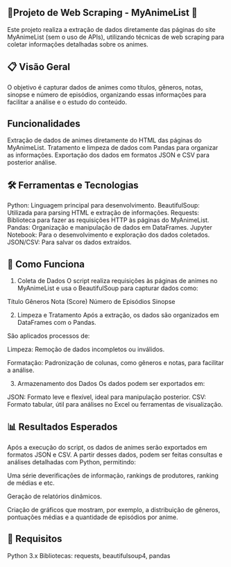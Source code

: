 ## 🎥Projeto de Web Scraping - MyAnimeList 🎥
Este projeto realiza a extração de dados diretamente das páginas do site MyAnimeList (sem o uso de APIs), utilizando técnicas de web scraping para coletar informações detalhadas sobre os animes.

## 📋 Visão Geral

O objetivo é capturar dados de animes como títulos, gêneros, notas, sinopse e número de episódios, organizando essas informações para facilitar a análise e o estudo do conteúdo.

## Funcionalidades

Extração de dados de animes diretamente do HTML das páginas do MyAnimeList.
Tratamento e limpeza de dados com Pandas para organizar as informações.
Exportação dos dados em formatos JSON e CSV para posterior análise.

## 🛠️ Ferramentas e Tecnologias

Python: Linguagem principal para desenvolvimento.
BeautifulSoup: Utilizada para parsing HTML e extração de informações.
Requests: Biblioteca para fazer as requisições HTTP às páginas do MyAnimeList.
Pandas: Organização e manipulação de dados em DataFrames.
Jupyter Notebook: Para o desenvolvimento e exploração dos dados coletados.
JSON/CSV: Para salvar os dados extraídos.

## 🚀 Como Funciona
1. Coleta de Dados
O script realiza requisições às páginas de animes no MyAnimeList e usa o BeautifulSoup para capturar dados como:

Título
Gêneros
Nota (Score)
Número de Episódios
Sinopse

2. Limpeza e Tratamento
Após a extração, os dados são organizados em DataFrames com o Pandas.

São aplicados processos de:


Limpeza: Remoção de dados incompletos ou inválidos.

Formatação: Padronização de colunas, como gêneros e notas, para facilitar a análise.

3. Armazenamento dos Dados
Os dados podem ser exportados em:

JSON: Formato leve e flexível, ideal para manipulação posterior.
CSV: Formato tabular, útil para análises no Excel ou ferramentas de visualização.

## 📊 Resultados Esperados
Após a execução do script, os dados de animes serão exportados em formatos JSON e CSV. A partir desses dados, podem ser feitas consultas e análises detalhadas com Python, permitindo:

Uma série deverificações de informação, rankings de produtores, ranking de médias e etc.

Geração de relatórios dinâmicos.

Criação de gráficos que mostram, por exemplo, a distribuição de gêneros, pontuações médias e a quantidade de episódios por anime.

## 🔧 Requisitos
Python 3.x
Bibliotecas: requests, beautifulsoup4, pandas
